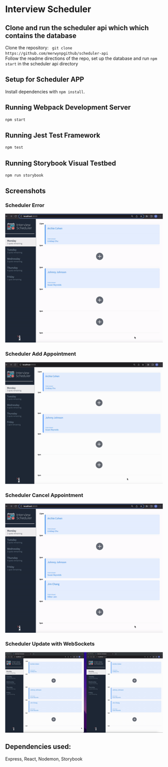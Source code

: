 # Interview Scheduler

## Clone and run the scheduler api which which contains the database

Clone the repository: ` git clone https://github.com/merwynpgithub/scheduler-api`
<br />
Follow the readme directions of the repo, set up the database and run `npm start` in the scheduler api directory

## Setup for Scheduler APP

Install dependencies with `npm install`.

## Running Webpack Development Server

```sh
npm start
```

## Running Jest Test Framework

```sh
npm test
```

## Running Storybook Visual Testbed

```sh
npm run storybook
```
## Screenshots
### Scheduler Error
![Scheduler Error](src/images/ezgif-1-scheduler.gif)
### Scheduler Add Appointment
![Scheduler Add Appointment](src/images/Screen-Recording-2.gif)
### Scheduler Cancel Appointment
![Scheduler Cancel Appointment](src/images/ezgif-3-scheduler.gif)
### Scheduler Update with WebSockets
![Scheduler Update with WebSockets](src/images/Screen-Recording-4.gif)

## Dependencies used:
Express, React, Nodemon, Storybook
